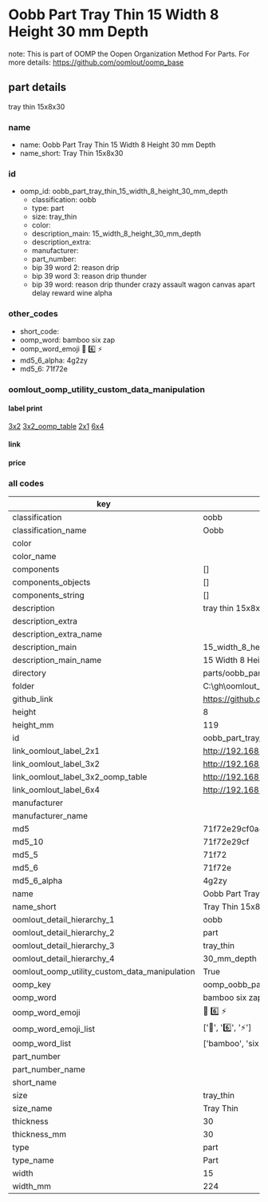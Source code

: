 # Oobb Part Tray Thin 15 Width 8 Height 30 mm Depth  

note: This is part of OOMP the Oopen Organization Method For Parts. For more details: https://github.com/oomlout/oomp_base

##  part details
  



tray thin 15x8x30



### name
* name: Oobb Part Tray Thin 15 Width 8 Height 30 mm Depth
* name_short: Tray Thin 15x8x30 
### id
* oomp_id: oobb_part_tray_thin_15_width_8_height_30_mm_depth
  * classification: oobb
  * type: part
  * size: tray_thin
  * color: 
  * description_main: 15_width_8_height_30_mm_depth
  * description_extra: 
  * manufacturer: 
  * part_number: 
  * bip 39 word 2: reason drip
  * bip 39 word 3: reason drip thunder
  * bip 39 word: reason drip thunder crazy assault wagon canvas apart delay reward wine alpha

### other_codes
* short_code: 
* oomp_word: bamboo six zap
* oomp_word_emoji :bamboo: :six: :zap:
* md5_6_alpha: 4g2zy
* md5_6: 71f72e






### oomlout_oomp_utility_custom_data_manipulation
#### label print
[3x2](http://192.168.1.245:1112/?label=oomp%204g2zy)
[3x2_oomp_table](http://192.168.1.108:1112/?label=oomp%204g2zy)
[2x1](http://192.168.1.242:1112/?label=oomp%204g2zy)
[6x4](http://192.168.1.55:1112/?label=oomp%204g2zy)    

#### link

                              

#### price







### all codes 
| key | value |  
| --- | --- |  
| classification | oobb |  
| classification_name | Oobb |  
| color |  |  
| color_name |  |  
| components | [] |  
| components_objects | [] |  
| components_string | [] |  
| description | tray thin 15x8x30 |  
| description_extra |  |  
| description_extra_name |  |  
| description_main | 15_width_8_height_30_mm_depth |  
| description_main_name | 15 Width 8 Height 30 mm Depth |  
| directory | parts/oobb_part_tray_thin_15_width_8_height_30_mm_depth |  
| folder | C:\gh\oomlout_oobb_version_4_generated_parts\parts\oobb_part_tray_thin_15_width_8_height_30_mm_depth |  
| github_link | https://github.com/oomlout/oomlout_oomp_part_src/tree/main/parts/oobb_part_tray_thin_15_width_8_height_30_mm_depth |  
| height | 8 |  
| height_mm | 119 |  
| id | oobb_part_tray_thin_15_width_8_height_30_mm_depth |  
| link_oomlout_label_2x1 | http://192.168.1.242:1112/?label=oomp%204g2zy |  
| link_oomlout_label_3x2 | http://192.168.1.245:1112/?label=oomp%204g2zy |  
| link_oomlout_label_3x2_oomp_table | http://192.168.1.108:1112/?label=oomp%204g2zy |  
| link_oomlout_label_6x4 | http://192.168.1.55:1112/?label=oomp%204g2zy |  
| manufacturer |  |  
| manufacturer_name |  |  
| md5 | 71f72e29cf0a4437d906c32dc310cd98 |  
| md5_10 | 71f72e29cf |  
| md5_5 | 71f72 |  
| md5_6 | 71f72e |  
| md5_6_alpha | 4g2zy |  
| name | Oobb Part Tray Thin 15 Width 8 Height 30 mm Depth |  
| name_short | Tray Thin 15x8x30  |  
| oomlout_detail_hierarchy_1 | oobb |  
| oomlout_detail_hierarchy_2 | part |  
| oomlout_detail_hierarchy_3 | tray_thin |  
| oomlout_detail_hierarchy_4 | 30_mm_depth |  
| oomlout_oomp_utility_custom_data_manipulation | True |  
| oomp_key | oomp_oobb_part_tray_thin_15_width_8_height_30_mm_depth |  
| oomp_word | bamboo six zap |  
| oomp_word_emoji | :bamboo: :six: :zap: |  
| oomp_word_emoji_list | [':bamboo:', ':six:', ':zap:'] |  
| oomp_word_list | ['bamboo', 'six', 'zap'] |  
| part_number |  |  
| part_number_name |  |  
| short_name |  |  
| size | tray_thin |  
| size_name | Tray Thin |  
| thickness | 30 |  
| thickness_mm | 30 |  
| type | part |  
| type_name | Part |  
| width | 15 |  
| width_mm | 224 |  

